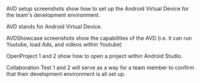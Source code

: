 AVD setup screenshots show how to set up the Android Virtual Device for the team's development environment.

AVD stands for Android Virtual Device.

AVDShowcase screenshots show the capabilities of the AVD (i.e. it can run Youtube, load Ads, and videos within Youtube)

OpenProject 1 and 2 show how to open a project within Android Studio.

Collaboration Test 1 and 2 will serve as a way for a team member to confirm that their development environment is all set up.